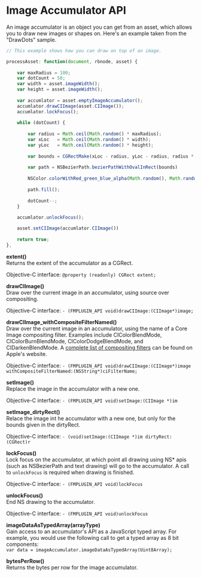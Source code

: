 # Image Accumulator API

An image accumulator is an object you can get from an asset, which allows you to draw new images or shapes on. Here's an example taken from the "DrawDots" sample.

```javascript
// This example shows how you can draw on top of an image.

processAsset: function(document, rbnode, asset) {
    
    var maxRadius = 100;
    var dotCount = 50;
    var width = asset.imageWidth();
    var height = asset.imageWidth();
    
    var accumlator = asset.emptyImageAccumulator();
    accumlator.drawCIImage(asset.CIImage());
    accumlator.lockFocus();
    
    while (dotCount) {
        
        var radius = Math.ceil(Math.random() * maxRadius);
        var xLoc   = Math.ceil(Math.random() * width);
        var yLoc   = Math.ceil(Math.random() * height);
        
        var bounds = CGRectMake(xLoc - radius, yLoc - radius, radius * 2, radius * 2);
        
        var path = NSBezierPath.bezierPathWithOvalInRect(bounds)
        
        NSColor.colorWithRed_green_blue_alpha(Math.random(), Math.random(), Math.random(), Math.random()).set();
        
        path.fill();
        
        dotCount--;
    }
    
    accumlator.unlockFocus();

    asset.setCIImage(accumlator.CIImage())
    
    return true;
},
```


**extent()**  
Returns the extent of the accumulator as a CGRect.

Objective-C interface: `@property (readonly) CGRect extent;`

**drawCIImage()**  
Draw over the current image in an accumulator, using source over compositing.

Objective-C interface: `- (FMPLUGIN_API void)drawCIImage:(CIImage*)image;`  


**drawCIImage_withCompositeFilterNamed()**  
Draw over the current image in an accumulator, using the name of a Core Image compositing filter. Examples include CIColorBlendMode, CIColorBurnBlendMode, CIColorDodgeBlendMode, and CIDarkenBlendMode. A [complete list of compositing filters](https://developer.apple.com/library/archive/documentation/GraphicsImaging/Reference/CoreImageFilterReference/index.html#//apple_ref/doc/uid/TP30000136-SW71) can be found on Apple's website.

Objective-C interface: `- (FMPLUGIN_API void)drawCIImage:(CIImage*)image withCompositeFilterNamed:(NSString*)ciFilterName;`  


**setImage()**  
Replace the image in the accumulator with a new one.

Objective-C interface: `- (FMPLUGIN_API void)setImage:(CIImage *)im`

**setImage_dirtyRect()**  
Relace the image int he accumulator with a new one, but only for the bounds given in the dirtyRect.

Objective-C interface: `- (void)setImage:(CIImage *)im dirtyRect:(CGRect)r`


**lockFocus()**  
Lock focus on the accumulator, at which point all drawing using NS* apis (such as NSBezierPath and text drawing) will go to the accumulator. A call to `unlockFocus` is required when drawing is finished.

Objective-C interface: `- (FMPLUGIN_API void)lockFocus`  

**unlockFocus()**  
End NS drawing to the accumulator.

Objective-C interface: `- (FMPLUGIN_API void)unlockFocus`  

**imageDataAsTypedArray(arrayType)**  
Gain access to an accumulator's API as a JavaScript typed array. For example, you would use the following call to get a typed array as 8 bit components:  
`var data = imageAccumulator.imageDataAsTypedArray(Uint8Array);`


**bytesPerRow()**  
Returns the bytes per row for the image accumulator.


